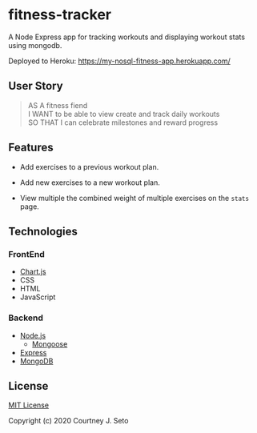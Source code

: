 # fitness-tracker

A Node Express app for tracking workouts and displaying workout stats using mongodb.

Deployed to Heroku: https://my-nosql-fitness-app.herokuapp.com/


## User Story

> AS A fitness fiend<br />
> I WANT to be able to view create and track daily workouts <br />
> SO THAT I can celebrate milestones and reward progress

## Features

  * Add exercises to a previous workout plan.

  * Add new exercises to a new workout plan.

  * View multiple the combined weight of multiple exercises on the `stats` page.


## Technologies

### FrontEnd

* [Chart.js](https://www.chartjs.org/)
* CSS
* HTML
* JavaScript

### Backend

* [Node.js](https://nodejs.org/en/)
    * [Mongoose](https://www.mongoose.com/)
* [Express](https://expressjs.com/)
* [MongoDB](https://www.mongodb.com/)



## License

[MIT License](https://choosealicense.com/licenses/mit/)

Copyright (c) 2020 Courtney J. Seto

